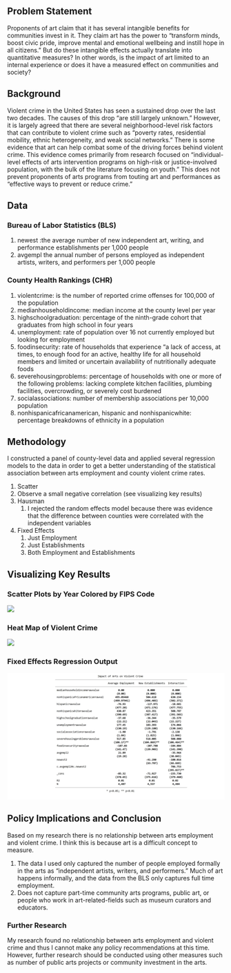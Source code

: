 
## Problem Statement 

Proponents of art claim that it has several intangible benefits for communities invest in it. They claim art has the power to “transform minds, boost civic pride, improve mental and emotional wellbeing and instill hope in all citizens.”  But do these intangible effects actually translate into quantitative measures? In other words, is the impact of art limited to an internal experience or does it have a measured effect on communities and society? 


## Background 

Violent crime in the United States has seen a sustained drop over the last two decades.  The causes of this drop “are still largely unknown.”  However, it is largely agreed that there are several neighborhood-level risk factors that can contribute to violent crime such as “poverty rates, residential mobility, ethnic heterogeneity, and weak social networks.”  There is some evidence that art can help combat some of the driving forces behind violent crime. This evidence comes primarily from research focused on “individual-level effects of arts intervention programs on high-risk or justice-involved population, with the bulk of the literature focusing on youth.”  This does not prevent proponents of arts programs from touting art and performances as “effective ways to prevent or reduce crime.”   


## Data 
### Bureau of Labor Statistics (BLS)
1. newest :the average number of new independent art, writing, and performance establishments per 1,000 people 
1. avgempl the annual number of persons employed as independent artists, writers, and performers per 1,000 people
### County Health Rankings (CHR)
1. violentcrime: is the number of reported crime offenses for 100,000 of the population
1. medianhouseholdincome: median income at the county level per year
1. highschoolgraduation: percentage of the ninth-grade cohort that graduates from high school in four years
1. unemployment: rate of population over 16 not currently employed but looking for employment
1. foodinsecurity: rate of households that experience “a lack of access, at times, to enough food for an active, healthy life for all household members and limited or uncertain availability of nutritionally adequate foods
1. severehousingproblems: percentage of households with one or more of the following problems: lacking complete kitchen facilities, plumbing facilities, overcrowding, or severely cost burdened
1. socialassociations: number of membership associations per 10,000 population
1. nonhispanicafricanamerican, hispanic and nonhispanicwhite: percentage breakdowns of ethnicity in a population
## Methodology 

I constructed a panel of county-level data and applied several regression models to the data in order to get a better understanding of the statistical association between arts employment and county violent crime rates. 

1. Scatter
  1. Observe a small negative correlation (see visualizing key results) 
1. Hausman 
    1. I rejected the random effects model because there was evidence that the difference between counties were correlated with the independent variables 
1. Fixed Effects 
    1. Just Employment
    1. Just Establishments 
    1. Both Employment and Establishments 

## Visualizing Key Results 

### Scatter Plots by Year Colored by FIPS Code 

<div class='tableauPlaceholder' id='viz1606085792972' style='position: relative'><noscript><a href='#'><img alt=' ' src='https:&#47;&#47;public.tableau.com&#47;static&#47;images&#47;Da&#47;DataVisualization_16058059422160&#47;Dashboard1&#47;1_rss.png' style='border: none' /></a></noscript><object class='tableauViz'  style='display:none;'><param name='host_url' value='https%3A%2F%2Fpublic.tableau.com%2F' /> <param name='embed_code_version' value='3' /> <param name='site_root' value='' /><param name='name' value='DataVisualization_16058059422160&#47;Dashboard1' /><param name='tabs' value='no' /><param name='toolbar' value='yes' /><param name='static_image' value='https:&#47;&#47;public.tableau.com&#47;static&#47;images&#47;Da&#47;DataVisualization_16058059422160&#47;Dashboard1&#47;1.png' /> <param name='animate_transition' value='yes' /><param name='display_static_image' value='yes' /><param name='display_spinner' value='yes' /><param name='display_overlay' value='yes' /><param name='display_count' value='yes' /><param name='language' value='en' /></object></div>              



<script type='text/javascript'>                    var divElement = document.getElementById('viz1606085792972');                    var vizElement = divElement.getElementsByTagName('object')[0];                    if ( divElement.offsetWidth > 800 ) { vizElement.style.minWidth='420px';vizElement.style.maxWidth='650px';vizElement.style.width='100%';vizElement.style.minHeight='587px';vizElement.style.maxHeight='887px';vizElement.style.height=(divElement.offsetWidth*0.75)+'px';} else if ( divElement.offsetWidth > 500 ) { vizElement.style.minWidth='420px';vizElement.style.maxWidth='650px';vizElement.style.width='100%';vizElement.style.minHeight='587px';vizElement.style.maxHeight='887px';vizElement.style.height=(divElement.offsetWidth*0.75)+'px';} else { vizElement.style.width='100%';vizElement.style.height='777px';}                     var scriptElement = document.createElement('script');                    scriptElement.src = 'https://public.tableau.com/javascripts/api/viz_v1.js';                    vizElement.parentNode.insertBefore(scriptElement, vizElement);                </script>


### Heat Map of Violent Crime 


<div class='tableauPlaceholder' id='viz1606085814070' style='position: relative'><noscript><a href='#'><img alt=' ' src='https:&#47;&#47;public.tableau.com&#47;static&#47;images&#47;Da&#47;DataVisualization2_16058063879810&#47;Dashboard2&#47;1_rss.png' style='border: none' /></a></noscript><object class='tableauViz'  style='display:none;'><param name='host_url' value='https%3A%2F%2Fpublic.tableau.com%2F' /> <param name='embed_code_version' value='3' /> <param name='site_root' value='' /><param name='name' value='DataVisualization2_16058063879810&#47;Dashboard2' /><param name='tabs' value='no' /><param name='toolbar' value='yes' /><param name='static_image' value='https:&#47;&#47;public.tableau.com&#47;static&#47;images&#47;Da&#47;DataVisualization2_16058063879810&#47;Dashboard2&#47;1.png' /> <param name='animate_transition' value='yes' /><param name='display_static_image' value='yes' /><param name='display_spinner' value='yes' /><param name='display_overlay' value='yes' /><param name='display_count' value='yes' /><param name='language' value='en' /></object></div>             


<script type='text/javascript'>                    var divElement = document.getElementById('viz1606085814070');                    var vizElement = divElement.getElementsByTagName('object')[0];                    if ( divElement.offsetWidth > 800 ) { vizElement.style.minWidth='420px';vizElement.style.maxWidth='650px';vizElement.style.width='100%';vizElement.style.minHeight='587px';vizElement.style.maxHeight='887px';vizElement.style.height=(divElement.offsetWidth*0.75)+'px';} else if ( divElement.offsetWidth > 500 ) { vizElement.style.minWidth='420px';vizElement.style.maxWidth='650px';vizElement.style.width='100%';vizElement.style.minHeight='587px';vizElement.style.maxHeight='887px';vizElement.style.height=(divElement.offsetWidth*0.75)+'px';} else { vizElement.style.width='100%';vizElement.style.height='877px';}                     var scriptElement = document.createElement('script');                    scriptElement.src = 'https://public.tableau.com/javascripts/api/viz_v1.js';                    vizElement.parentNode.insertBefore(scriptElement, vizElement);                </script>

### Fixed Effects Regression Output 
![](https://github.com/kek-art/Econ_project-/blob/main/regressions.jpg) 

## Policy Implications and Conclusion 

Based on my research there is no relationship between arts employment and violent crime. I think this is because art is a difficult concept to measure. 
1. The data I used only captured the number of people employed formally in the arts as “independent artists, writers, and performers.” Much of art happens informally, and the data from the BLS only captures full time employment. 
2. Does not capture part-time community arts programs, public art, or people who work in art-related-fields such as museum curators and educators.
### Further Research 
My research found no relationship between arts employment and violent crime and thus I cannot make any policy recommendations at this time. However, further research should be conducted using other measures such as number of public arts projects or community investment in the arts. 

